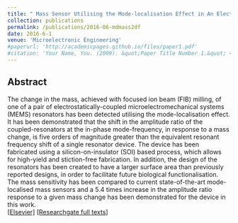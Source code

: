```yaml
---
title: " Mass Sensor Utilising the Mode-localisation Effect in An Electrostatically-coupled MEMS Resonator Pair Fabricated Using An SOI Process "
collection: publications
permalink: /publications/2016-06-mdmass2df
date: 2016-6-1
venue: 'Microelectronic Engineering'
#paperurl: 'http://academicpages.github.io/files/paper1.pdf'
#citation: 'Your Name, You. (2009). &quot;Paper Title Number 1.&quot; <i>Journal 1</i>. 1(1).'
---
```


## Abstract
The change in the mass, achieved with focused ion beam (FIB) milling, of one of a pair of electrostatically-coupled microelectromechanical systems (MEMS) resonators has been detected utilising the mode-localisation effect. It has been demonstrated that the shift in the amplitude ratio of the coupled-resonators at the in-phase mode-frequency, in response to a mass change, is five orders of magnitude greater than the equivalent resonant frequency shift of a single resonator device. The device has been fabricated using a silicon-on-insulator (SOI) based process, which allows for high-yield and stiction-free fabrication. In addition, the design of the resonators has been created to have a larger surface area than previously reported designs, in order to facilitate future biological functionalisation. The mass sensitivity has been compared to current state-of-the-art mode-localised mass sensors and a 5.4 times increase in the amplitude ratio response to a given mass change has been demonstrated for the device in this work. <br />
[[Elsevier]](https://www.sciencedirect.com/science/article/pii/S0167931716301460) [[Researchgate full texts]](https://www.researchgate.net/publication/299434724_Mass_sensor_utilising_the_mode-localisation_effect_in_an_electrostatically-coupled_MEMS_resonator_pair_fabricated_using_an_SOI_process)
